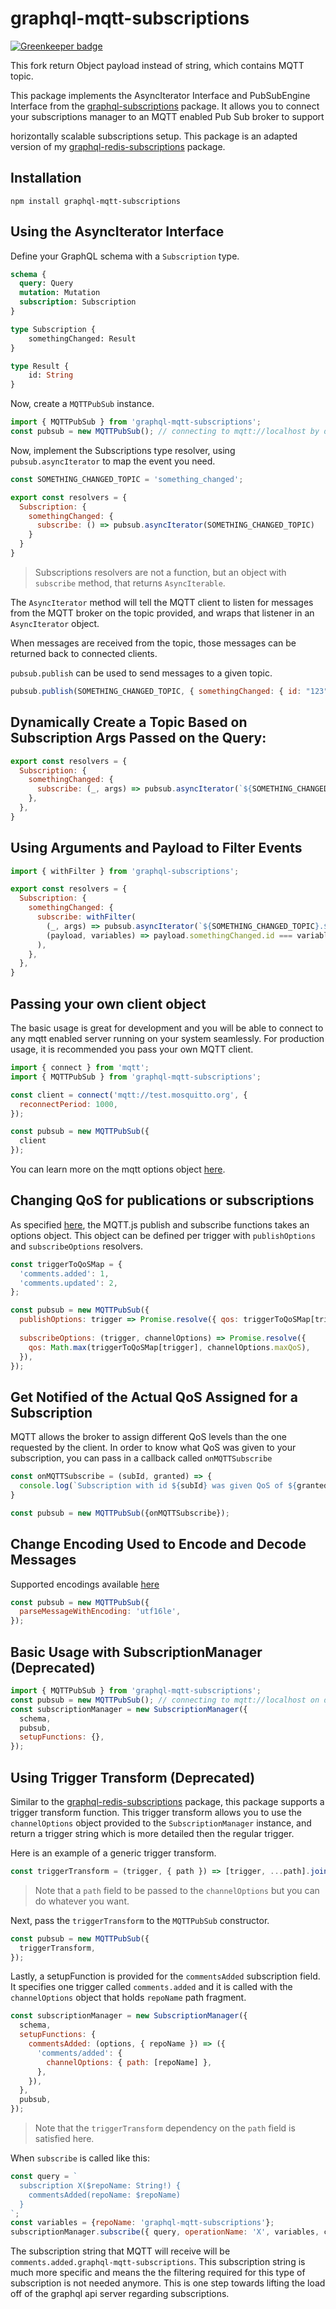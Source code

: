# graphql-mqtt-subscriptions

[![Greenkeeper badge](https://badges.greenkeeper.io/davidyaha/graphql-mqtt-subscriptions.svg)](https://greenkeeper.io/)

This fork return Object payload instead of string, which contains MQTT topic.

This package implements the AsyncIterator Interface and PubSubEngine Interface from the [graphql-subscriptions](https://github.com/apollographql/graphql-subscriptions) package. 
It allows you to connect your subscriptions manager to an MQTT enabled Pub Sub broker to support 

horizontally scalable subscriptions setup.
This package is an adapted version of my [graphql-redis-subscriptions](https://github.com/davidyaha/graphql-redis-subscriptions) package.

## Installation

```
npm install graphql-mqtt-subscriptions
```

## Using the AsyncIterator Interface

Define your GraphQL schema with a `Subscription` type.

```graphql
schema {
  query: Query
  mutation: Mutation
  subscription: Subscription
}

type Subscription {
    somethingChanged: Result
}

type Result {
    id: String
}
```

Now, create a `MQTTPubSub` instance.

```javascript
import { MQTTPubSub } from 'graphql-mqtt-subscriptions';
const pubsub = new MQTTPubSub(); // connecting to mqtt://localhost by default
```

Now, implement the Subscriptions type resolver, using `pubsub.asyncIterator` to map the event you need.

```javascript
const SOMETHING_CHANGED_TOPIC = 'something_changed';

export const resolvers = {
  Subscription: {
    somethingChanged: {
      subscribe: () => pubsub.asyncIterator(SOMETHING_CHANGED_TOPIC)
    }
  }
}
```

> Subscriptions resolvers are not a function, but an object with `subscribe` method, that returns `AsyncIterable`.

The `AsyncIterator` method will tell the MQTT client to listen for messages from the MQTT broker on the topic provided, and wraps that listener in an `AsyncIterator` object. 

When messages are received from the topic, those messages can be returned back to connected clients.

`pubsub.publish` can be used to send messages to a given topic.

```js
pubsub.publish(SOMETHING_CHANGED_TOPIC, { somethingChanged: { id: "123" }});
```

## Dynamically Create a Topic Based on Subscription Args Passed on the Query:

```javascript
export const resolvers = {
  Subscription: {
    somethingChanged: {
      subscribe: (_, args) => pubsub.asyncIterator(`${SOMETHING_CHANGED_TOPIC}.${args.relevantId}`),
    },
  },
}
```

## Using Arguments and Payload to Filter Events

```javascript
import { withFilter } from 'graphql-subscriptions';

export const resolvers = {
  Subscription: {
    somethingChanged: {
      subscribe: withFilter(
        (_, args) => pubsub.asyncIterator(`${SOMETHING_CHANGED_TOPIC}.${args.relevantId}`),
        (payload, variables) => payload.somethingChanged.id === variables.relevantId,
      ),
    },
  },
}
```

## Passing your own client object

The basic usage is great for development and you will be able to connect to any mqtt enabled server running on your system seamlessly.
For production usage, it is recommended you pass your own MQTT client.
 
```javascript
import { connect } from 'mqtt';
import { MQTTPubSub } from 'graphql-mqtt-subscriptions';

const client = connect('mqtt://test.mosquitto.org', {
  reconnectPeriod: 1000,
});

const pubsub = new MQTTPubSub({
  client
});
```

You can learn more on the mqtt options object [here](https://github.com/mqttjs/MQTT.js#client).

## Changing QoS for publications or subscriptions

As specified [here](https://github.com/mqttjs/MQTT.js#publish), the MQTT.js publish and subscribe functions takes an 
options object. This object can be defined per trigger with `publishOptions` and `subscribeOptions` resolvers.

```javascript
const triggerToQoSMap = {
  'comments.added': 1,
  'comments.updated': 2,
};

const pubsub = new MQTTPubSub({
  publishOptions: trigger => Promise.resolve({ qos: triggerToQoSMap[trigger] }),
  
  subscribeOptions: (trigger, channelOptions) => Promise.resolve({ 
    qos: Math.max(triggerToQoSMap[trigger], channelOptions.maxQoS), 
  }),
});
```

## Get Notified of the Actual QoS Assigned for a Subscription

MQTT allows the broker to assign different QoS levels than the one requested by the client. 
In order to know what QoS was given to your subscription, you can pass in a callback called `onMQTTSubscribe`

```javascript
const onMQTTSubscribe = (subId, granted) => {
  console.log(`Subscription with id ${subId} was given QoS of ${granted.qos}`);
}

const pubsub = new MQTTPubSub({onMQTTSubscribe});
```

## Change Encoding Used to Encode and Decode Messages

Supported encodings available [here](https://nodejs.org/api/buffer.html#buffer_buffers_and_character_encodings) 

```javascript
const pubsub = new MQTTPubSub({
  parseMessageWithEncoding: 'utf16le',
});
```


## Basic Usage with SubscriptionManager (Deprecated)

```javascript
import { MQTTPubSub } from 'graphql-mqtt-subscriptions';
const pubsub = new MQTTPubSub(); // connecting to mqtt://localhost on default
const subscriptionManager = new SubscriptionManager({
  schema,
  pubsub,
  setupFunctions: {},
});
```

## Using Trigger Transform (Deprecated)

Similar to the [graphql-redis-subscriptions](https://github.com/davidyaha/graphql-redis-subscriptions) package, this package supports
a trigger transform function. This trigger transform allows you to use the `channelOptions` object provided to the `SubscriptionManager`
instance, and return a trigger string which is more detailed then the regular trigger. 

Here is an example of a generic trigger transform.

```javascript
const triggerTransform = (trigger, { path }) => [trigger, ...path].join('.');
```

> Note that a `path` field to be passed to the `channelOptions` but you can do whatever you want.

Next, pass the `triggerTransform` to the `MQTTPubSub` constructor.

```javascript
const pubsub = new MQTTPubSub({
  triggerTransform,
});
```

Lastly, a setupFunction is provided for the `commentsAdded` subscription field.
It specifies one trigger called `comments.added` and it is called with the `channelOptions` object that holds `repoName` path fragment.
```javascript
const subscriptionManager = new SubscriptionManager({
  schema,
  setupFunctions: {
    commentsAdded: (options, { repoName }) => ({
      'comments/added': {
        channelOptions: { path: [repoName] },
      },
    }),
  },
  pubsub,
});
```
> Note that the `triggerTransform` dependency on the `path` field is satisfied here.

When `subscribe` is called like this:

```javascript
const query = `
  subscription X($repoName: String!) {
    commentsAdded(repoName: $repoName)
  }
`;
const variables = {repoName: 'graphql-mqtt-subscriptions'};
subscriptionManager.subscribe({ query, operationName: 'X', variables, callback });
```

The subscription string that MQTT will receive will be `comments.added.graphql-mqtt-subscriptions`.
This subscription string is much more specific and means the the filtering required for this type of subscription is not needed anymore.
This is one step towards lifting the load off of the graphql api server regarding subscriptions.